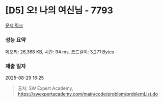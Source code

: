 # [D5] 오! 나의 여신님 - 7793 

[문제 링크](https://swexpertacademy.com/main/code/problem/problemDetail.do?contestProbId=AWsBQpPqMNMDFARG) 

### 성능 요약

메모리: 26,368 KB, 시간: 94 ms, 코드길이: 3,271 Bytes

### 제출 일자

2025-08-29 16:25



> 출처: SW Expert Academy, https://swexpertacademy.com/main/code/problem/problemList.do